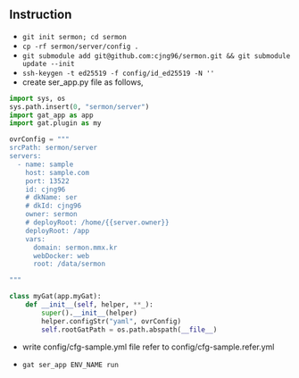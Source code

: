 ## Instruction

- `git init sermon; cd sermon`
- `cp -rf sermon/server/config .`
- `git submodule add git@github.com:cjng96/sermon.git && git submodule update --init`
- `ssh-keygen -t ed25519 -f config/id_ed25519 -N ''`
- create ser_app.py file as follows,

```python
import sys, os
sys.path.insert(0, "sermon/server")
import gat_app as app
import gat.plugin as my

ovrConfig = """
srcPath: sermon/server
servers:
  - name: sample
    host: sample.com
    port: 13522
    id: cjng96
    # dkName: ser
    # dkId: cjng96
    owner: sermon
    # deployRoot: /home/{{server.owner}}
    deployRoot: /app
    vars:
      domain: sermon.mmx.kr
      webDocker: web
      root: /data/sermon

"""

class myGat(app.myGat):
    def __init__(self, helper, **_):
        super().__init__(helper)
        helper.configStr("yaml", ovrConfig)
        self.rootGatPath = os.path.abspath(__file__)
```

- write config/cfg-sample.yml file refer to config/cfg-sample.refer.yml

- `gat ser_app ENV_NAME run`
